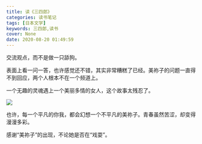 ```yaml
---
title: 读《三四郎》
categories: 读书笔记
tags: [日本文学]
keywords: 三四郎,读书
cover: None
date: 2020-08-20 01:49:59
---
```


交流观点，而不是做一只舔狗。

表面上看一问一答，也许感觉还不错，其实非常糟糕了已经。美祢子的问题一直得不到回应，两个人根本不在一个频道上。

一个无趣的灵魂遇上一个美丽多情的女人，这个故事太残忍了。

![](https://bk-5lian.oss-cn-shanghai.aliyuncs.com/20200820153650-img_2370.jpeg)

也许，每一个平凡的你我，都会幻想一个不平凡的美祢子。青春虽然苦涩，却变得漫漫多彩。

感谢“美祢子”的出现，不论她是否在“戏耍”。